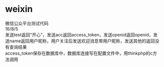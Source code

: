 # weixin
微信公众平台测试代码<br/>
16/8/5<br/>
发送test返回“开心”，发送acc返回access_token，发送openid返回openid，发送name返回用户昵称，用户关注后发送欢迎消息带用户昵称，发送其他的返回没有查询结果<br/>
access_token保存在数据库中，数据库连接写在配置文件中，用thinkphp的c方法调用<br/>
